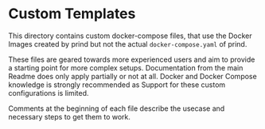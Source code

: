 # Custom Templates
This directory contains custom docker-compose files, that use the Docker Images created by prind but not the actual `docker-compose.yaml` of prind.  
  
These files are geared towards more experienced users and aim to provide a starting point for more complex setups. Documentation from the main Readme does only apply partially or not at all.
Docker and Docker Compose knowledge is strongly recommended as Support for these custom configurations is limited.  
  
Comments at the beginning of each file describe the usecase and necessary steps to get them to work.
